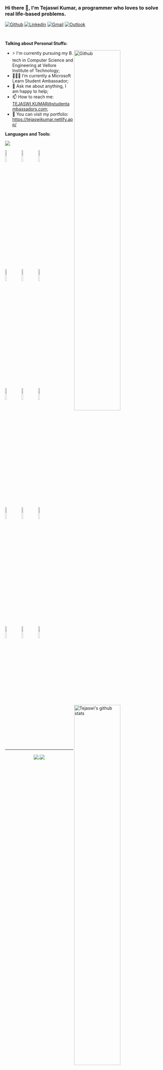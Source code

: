 ### Hi there 👋, I'm Tejaswi Kumar, a programmer who loves to solve real life-based problems.

[![Github](https://img.shields.io/badge/-Github-000?style=flat&logo=Github&logoColor=white)](https://github.com/Tejaswi-Kumar)
[![Linkedin](https://img.shields.io/badge/-LinkedIn-blue?style=flat&logo=Linkedin&logoColor=white)](https://www.linkedin.com/in/tejaswi24/)
[![Gmail](https://img.shields.io/badge/-Gmail-c14438?style=flat&logo=Gmail&logoColor=white)](mailto:tejpatna24@gmail.com)
[![Outlook](https://img.shields.io/badge/-Outlook-0078D4?style=flat&logo=Microsoft-Outlook&logoColor=white)](mailto:TEJASWI.KUMAR@studentambassadors.com)

&nbsp;

<!-- Talking about you -->
**Talking about Personal Stuffs:**

<!-- Any image aligned to the right. Beware the width -->
<img width="55%" align="right" alt="Github" src="https://raw.githubusercontent.com/onimur/.github/master/.resources/git-header.svg" />

- ⚡️ I'm currently pursuing my B. tech in Computer Science and Engineering at Vellore Institute of Technology;
- 👨🏽‍💻 I’m currently a Microsoft Learn Student Ambassador;
- 💬 Ask me about anything, I am happy to help;
- 📫 How to reach me: TEJASWI.KUMAR@studentambassadors.com;
- 👀 You can visit my portfolio: <a href="https://tejaswikumar.netlify.app/" target="_blank">https://tejaswikumar.netlify.app/</a>

**Languages and Tools:** 

![](https://komarev.com/ghpvc/?username=Tejaswi-Kumar&color=brightgreen)

<p>
  <a href="https://github-readme-stats.vercel.app/api?username=Tejaswi-Kumar&show_icons=true&hide_border=true" target="_blank">
    <img width="55%" align="right" alt="Tejaswi's github stats" src="https://github-readme-stats.vercel.app/api?username=Tejaswi-Kumar&show_icons=true&hide_border=true&theme=dracula" />
  </a>

  <code><img width="10%" src="https://www.vectorlogo.zone/logos/java/java-ar21.svg"></code>
  <code><img width="10%" src="https://www.vectorlogo.zone/logos/python/python-ar21.svg"></code>
  <code><img width="10%" src="https://www.vectorlogo.zone/logos/javascript/javascript-ar21.svg"></code>
  <br />
  <code><img width="10%" src="https://www.vectorlogo.zone/logos/gradle/gradle-ar21.svg"></code>
  <code><img width="10%" src="https://www.vectorlogo.zone/logos/circleci/circleci-ar21.svg"></code>
  <code><img width="10%" src="https://www.vectorlogo.zone/logos/json/json-ar21.svg"></code>
  <br />
  <code><img width="10%" src="https://www.vectorlogo.zone/logos/mysql/mysql-ar21.svg"></code>
  <code><img width="10%" src="https://www.vectorlogo.zone/logos/mariadb/mariadb-ar21.svg"></code>
  <code><img width="10%" src="https://www.vectorlogo.zone/logos/mongodb/mongodb-ar21.svg"></code>
  <br />
  <code><img width="10%" src="https://www.vectorlogo.zone/logos/git-scm/git-scm-ar21.svg"></code>
  <code><img width="10%" src="https://www.vectorlogo.zone/logos/visualstudio_code/visualstudio_code-ar21.svg"></code>
  <code><img width="10%" src="https://www.vectorlogo.zone/logos/gnu_bash/gnu_bash-ar21.svg"></code>
  <br />
  <code><img width="10%" src="https://www.vectorlogo.zone/logos/php/php-ar21.svg"></code>
  <code><img width="10%" src="https://www.vectorlogo.zone/logos/android/android-ar21.svg"></code>
  <code><img width="10%" src="https://www.vectorlogo.zone/logos/pocoo_flask/pocoo_flask-ar21.svg"></code>
</p>


---

<p align="center">
  <a href="https://github.com/Tejaswi-Kumar/DocIT">
    <img align="center" src="https://github-readme-stats.vercel.app/api/pin/?username=Tejaswi-Kumar&repo=DocIT" />
  </a>
  <a href="https://github.com/Tejaswi-Kumar/Human-Mood-Manipulator-using-Speech-Recognition">
    <img align="center" src="https://github-readme-stats.vercel.app/api/pin/?username=Tejaswi-Kumar&repo=Human-Mood-Manipulator-using-Speech-Recognition" />
  </a>
</p>
